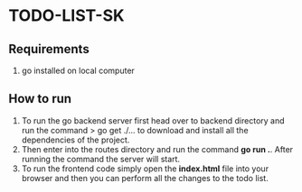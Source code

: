 ﻿# TODO-LIST-SK
## Requirements 
1. go installed on local computer

## How to run
1. To run the go backend server first head over to backend directory and run the command > go get ./... to download and install all the dependencies of the project.
2. Then enter into the routes directory and run the command **go run .**. After running the command the server will start.
3. To run the frontend code simply open the **index.html** file into your browser and then you can perform all the changes to the todo list.
